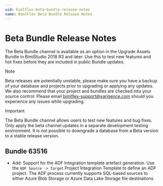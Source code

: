 ```yaml
---
uid: bimlflex-beta-bundle-release-notes
name: BimlFlex Beta Bundle Release Notes
---
```

# Beta Bundle Release Notes

The Beta Bundle channel is available as an option in the Upgrade Assets Bundle in BimlStudio 2018 R3 and later. Use this to test new features and hot fixes before they are included in public Bundle updates.

> [!NOTE]
> Beta releases are potentially unstable, please make sure you have a backup of your database and projects prior to upgrading or applying any updates. We also recommend that your project and bundles are checked into your source control.
> Please email bimlflex-support@varigence.com should you experience any issues while upgrading.

> [!IMPORTANT]
> The Beta Bundle channel allows users to test new features and bug fixes. Only apply the beta channel updates in a separate development testing environment. It is not possible to downgrade a database from a Beta version to a stable release version.

## Bundle 63516

* Add: Support for the ADF Integration template artefact generation. Use the `ADF Source -> Target` Project Integration Template to define an ADF project. The ADF process currently supports SQL-based sources to either Azure Blob Storage or Azure Data Lake Storage file destinations